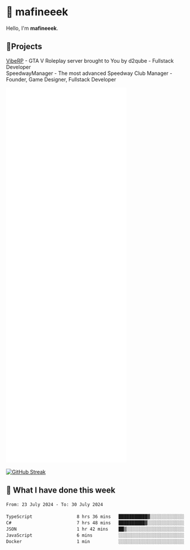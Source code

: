 # 👋 mafineeek
Hello, I'm **mafineeek**.

## 📝Projects

[VibeRP](https://v-rp.pl) - GTA V Roleplay server brought to You by d2qube - Fullstack Developer<br/>
SpeedwayManager - The most advanced Speedway Club Manager - Founder, Game Designer, Fullstack Developer


![](./github-metrics.svg)

[![GitHub Streak](https://streak-stats.demolab.com/?user=mafineeek)](https://git.io/streak-stats)

## 📰 What I have done this week
<!--START_SECTION:waka-->

```txt
From: 23 July 2024 - To: 30 July 2024

TypeScript                 8 hrs 36 mins   ███████████▓░░░░░░░░░░░░░   47.12 %
C#                         7 hrs 48 mins   ██████████▓░░░░░░░░░░░░░░   42.74 %
JSON                       1 hr 42 mins    ██▒░░░░░░░░░░░░░░░░░░░░░░   09.37 %
JavaScript                 6 mins          ░░░░░░░░░░░░░░░░░░░░░░░░░   00.57 %
Docker                     1 min           ░░░░░░░░░░░░░░░░░░░░░░░░░   00.11 %
```

<!--END_SECTION:waka-->
